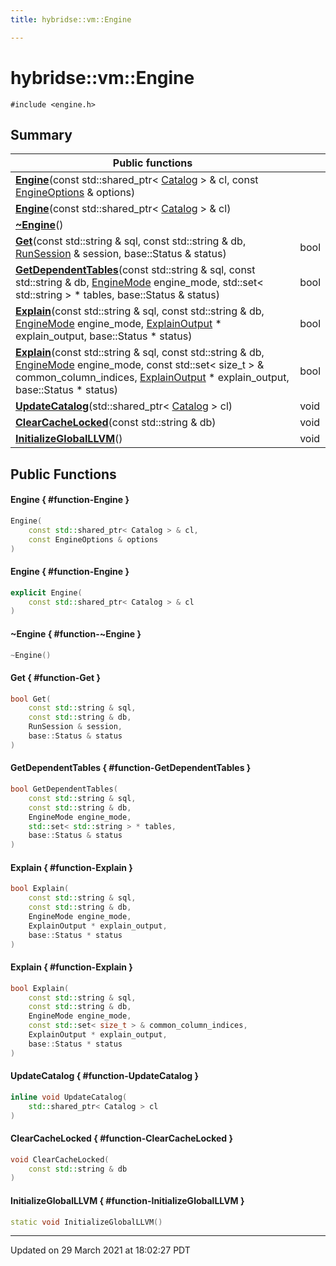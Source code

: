 ```yaml
---
title: hybridse::vm::Engine

---
```

# hybridse::vm::Engine



`#include <engine.h>`

## Summary


|  Public functions|            |
| -------------- | -------------- |
|**[Engine](/hybridse/usage/api/c++/Classes/classhybridse_1_1vm_1_1_engine.md#function-engine)**(const std::shared_ptr< [Catalog](/hybridse/usage/api/c++/Classes/classhybridse_1_1vm_1_1_catalog.md) > & cl, const [EngineOptions](/hybridse/usage/api/c++/Classes/classhybridse_1_1vm_1_1_engine_options.md) & options)|  |
|**[Engine](/hybridse/usage/api/c++/Classes/classhybridse_1_1vm_1_1_engine.md#function-engine)**(const std::shared_ptr< [Catalog](/hybridse/usage/api/c++/Classes/classhybridse_1_1vm_1_1_catalog.md) > & cl)|  |
|**[~Engine](/hybridse/usage/api/c++/Classes/classhybridse_1_1vm_1_1_engine.md#function-~engine)**()|  |
|**[Get](/hybridse/usage/api/c++/Classes/classhybridse_1_1vm_1_1_engine.md#function-get)**(const std::string & sql, const std::string & db, [RunSession](/hybridse/usage/api/c++/Classes/classhybridse_1_1vm_1_1_run_session.md) & session, base::Status & status)| bool  |
|**[GetDependentTables](/hybridse/usage/api/c++/Classes/classhybridse_1_1vm_1_1_engine.md#function-getdependenttables)**(const std::string & sql, const std::string & db, [EngineMode](/hybridse/usage/api/c++/Namespaces/namespacehybridse_1_1vm.md#enum-enginemode) engine_mode, std::set< std::string > * tables, base::Status & status)| bool  |
|**[Explain](/hybridse/usage/api/c++/Classes/classhybridse_1_1vm_1_1_engine.md#function-explain)**(const std::string & sql, const std::string & db, [EngineMode](/hybridse/usage/api/c++/Namespaces/namespacehybridse_1_1vm.md#enum-enginemode) engine_mode, [ExplainOutput](/hybridse/usage/api/c++/Classes/structhybridse_1_1vm_1_1_explain_output.md) * explain_output, base::Status * status)| bool  |
|**[Explain](/hybridse/usage/api/c++/Classes/classhybridse_1_1vm_1_1_engine.md#function-explain)**(const std::string & sql, const std::string & db, [EngineMode](/hybridse/usage/api/c++/Namespaces/namespacehybridse_1_1vm.md#enum-enginemode) engine_mode, const std::set< size_t > & common_column_indices, [ExplainOutput](/hybridse/usage/api/c++/Classes/structhybridse_1_1vm_1_1_explain_output.md) * explain_output, base::Status * status)| bool  |
|**[UpdateCatalog](/hybridse/usage/api/c++/Classes/classhybridse_1_1vm_1_1_engine.md#function-updatecatalog)**(std::shared_ptr< [Catalog](/hybridse/usage/api/c++/Classes/classhybridse_1_1vm_1_1_catalog.md) > cl)| void  |
|**[ClearCacheLocked](/hybridse/usage/api/c++/Classes/classhybridse_1_1vm_1_1_engine.md#function-clearcachelocked)**(const std::string & db)| void  |
|**[InitializeGlobalLLVM](/hybridse/usage/api/c++/Classes/classhybridse_1_1vm_1_1_engine.md#function-initializegloballlvm)**()| void  |

## Public Functions

#### Engine { #function-Engine }

```cpp
Engine(
    const std::shared_ptr< Catalog > & cl,
    const EngineOptions & options
)
```


#### Engine { #function-Engine }

```cpp
explicit Engine(
    const std::shared_ptr< Catalog > & cl
)
```


#### ~Engine { #function-~Engine }

```cpp
~Engine()
```


#### Get { #function-Get }

```cpp
bool Get(
    const std::string & sql,
    const std::string & db,
    RunSession & session,
    base::Status & status
)
```


#### GetDependentTables { #function-GetDependentTables }

```cpp
bool GetDependentTables(
    const std::string & sql,
    const std::string & db,
    EngineMode engine_mode,
    std::set< std::string > * tables,
    base::Status & status
)
```


#### Explain { #function-Explain }

```cpp
bool Explain(
    const std::string & sql,
    const std::string & db,
    EngineMode engine_mode,
    ExplainOutput * explain_output,
    base::Status * status
)
```


#### Explain { #function-Explain }

```cpp
bool Explain(
    const std::string & sql,
    const std::string & db,
    EngineMode engine_mode,
    const std::set< size_t > & common_column_indices,
    ExplainOutput * explain_output,
    base::Status * status
)
```


#### UpdateCatalog { #function-UpdateCatalog }

```cpp
inline void UpdateCatalog(
    std::shared_ptr< Catalog > cl
)
```


#### ClearCacheLocked { #function-ClearCacheLocked }

```cpp
void ClearCacheLocked(
    const std::string & db
)
```


#### InitializeGlobalLLVM { #function-InitializeGlobalLLVM }

```cpp
static void InitializeGlobalLLVM()
```


-------------------------------

Updated on 29 March 2021 at 18:02:27 PDT